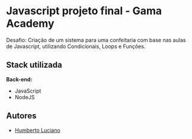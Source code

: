 # Javascript projeto final - Gama Academy

Desafio:
Criação de um sistema para uma confeitaria com base nas aulas de Javascript, utilizando  Condicionais, Loops e Funções.
## Stack utilizada

**Back-end:** 
- JavaScript
- NodeJS




## Autores

- [Humberto Luciano](https://www.github.com/Humberto08)